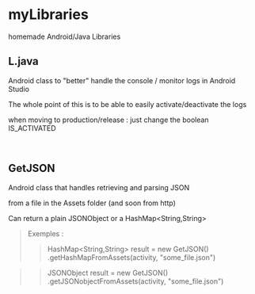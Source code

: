 # myLibraries
homemade Android/Java Libraries


## L.java
Android class to "better" handle the console / monitor logs in Android Studio

The whole point of this is to be able to easily activate/deactivate the logs 

when moving to production/release : just change the boolean IS_ACTIVATED

<br>

## GetJSON
Android class that handles retrieving and parsing JSON

 from a file  in the Assets folder (and soon from http)

Can return a plain JSONObject or a HashMap\<String,String>


> Exemples : 
>> HashMap\<String,String> result = new GetJSON()
				.getHashMapFromAssets(activity, "some_file.json")
				
>> JSONObject result = new GetJSON()
				.getJSONobjectFromAssets(activity, "some_file.json")
